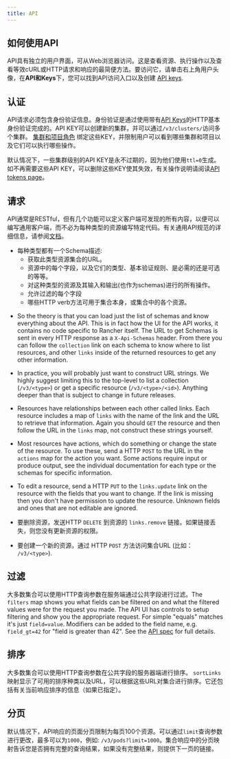 ```yaml
---
title: API
---
```


## 如何使用API

API具有独立的用户界面，可从Web浏览器访问。这是查看资源、执行操作以及查看等效cURL或HTTP请求和响应的最简便方法。要访问它，请单击右上角用户头像，在**API和Keys**下，您可以找到API访问入口以及创建 [API keys](/docs/user-settings/api-keys/).

## 认证

API请求必须包含身份验证信息。身份验证是通过使用带有[API Keys](/docs/user-settings/api-keys/)的HTTP基本身份验证完成的。API KEY可以创建新的集群，并可以通过`/v3/clusters/`访问多个集群。 [集群和项目角色](/docs/admin-settings/rbac/cluster-project-roles/) 绑定这些KEY，并限制用户可以看到哪些集群和项目以及它们可以执行哪些操作。

默认情况下，一些集群级别的API KEY是永不过期的，因为他们使用`ttl=0`生成。如不再需要这些API KEY，可以删除这些KEY使其失效，有关操作说明请阅读[API tokens page](/docs/api/api-tokens)。

## 请求

API通常是RESTful，但有几个功能可以定义客户端可发现的所有内容，以便可以编写通用客户端，而不必为每种类型的资源编写特定代码。有关通用API规范的详细信息，请参阅[文档](https://github.com/rancher/api-spec/blob/master/specification.md)。

- 每种类型都有一个Schema描述:
  - 获取此类型资源集合的URL。
  - 资源中的每个字段，以及它们的类型、基本验证规则、是必需的还是可选的等等。
  - 对这种类型的资源及其输入和输出(也作为schemas)进行的所有操作。
  - 允许过滤的每个字段
  - 哪些HTTP verb方法可用于集合本身，或集合中的各个资源。

* So the theory is that you can load just the list of schemas and know everything about the API. This is in fact how the UI for the API works, it contains no code specific to Rancher itself. The URL to get Schemas is sent in every HTTP response as a `X-Api-Schemas` header. From there you can follow the `collection` link on each schema to know where to list resources, and other `links` inside of the returned resources to get any other information.

* In practice, you will probably just want to construct URL strings. We highly suggest limiting this to the top-level to list a collection (`/v3/<type>`) or get a specific resource (`/v3/<type>/<id>`). Anything deeper than that is subject to change in future releases.

* Resources have relationships between each other called links. Each resource includes a map of `links` with the name of the link and the URL to retrieve that information. Again you should `GET` the resource and then follow the URL in the `links` map, not construct these strings yourself.

* Most resources have actions, which do something or change the state of the resource. To use these, send a HTTP `POST` to the URL in the `actions` map for the action you want. Some actions require input or produce output, see the individual documentation for each type or the schemas for specific information.

* To edit a resource, send a HTTP `PUT` to the `links.update` link on the resource with the fields that you want to change. If the link is missing then you don't have permission to update the resource. Unknown fields and ones that are not editable are ignored.

* 要删除资源，发送HTTP `DELETE` 到资源的 `links.remove` 链接。如果链接丢失，则您没有更新资源的权限。

* 要创建一个新的资源，通过 HTTP `POST` 方法访问集合URL (比如： `/v3/<type>`).

## 过滤

大多数集合可以使用HTTP查询参数在服务端通过公共字段进行过滤。The `filters` map shows you what fields can be filtered on and what the filtered values were for the request you made. The API UI has controls to setup filtering and show you the appropriate request. For simple "equals" matches it's just `field=value`. Modifiers can be added to the field name, e.g. `field_gt=42` for "field is greater than 42". See the [API spec](https://github.com/rancher/api-spec/blob/master/specification.md#filtering) for full details.

## 排序

大多数集合可以使用HTTP查询参数在公共字段的服务器端进行排序。 `sortLinks`映射显示了可用的排序种类以及URL，可以根据这些URL对集合进行排序。它还包括有关当前响应排序的信息（如果已指定）。

## 分页

默认情况下，API响应的页面分页限制为每页100个资源。可以通过`limit`查询参数进行更改，最多可以为`1000`，例如: `/v3/pods?limit=1000`。集合响应中的分页映射告诉您是否拥有完整的查询结果，如果没有完整结果，则提供下一页的链接。
